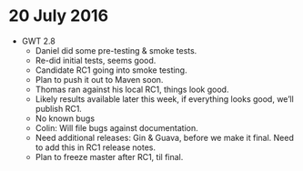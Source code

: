 # 20 July 2016

* GWT 2.8
    * Daniel did some pre-testing & smoke tests. 
    * Re-did initial tests, seems good. 
    * Candidate RC1 going into smoke testing.
    * Plan to push it out to Maven soon. 
    * Thomas ran against his local RC1, things look good. 
    * Likely results available later this week, if everything looks good, we’ll publish RC1.
    * No known bugs
    * Colin: Will file bugs against documentation.
    * Need additional releases: Gin & Guava, before we make it final. Need to add this in RC1 release notes.
    * Plan to freeze master after RC1, til final. 
